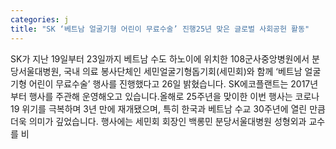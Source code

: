 ```yaml
---
categories: j
title: "SK ‘베트남 얼굴기형 어린이 무료수술’ 진행25년 맞은 글로벌 사회공헌 활동"
---
```

SK가 지난 19일부터 23일까지 베트남 수도 하노이에 위치한 108군사중앙병원에서 분당서울대병원, 국내 의료 봉사단체인 세민얼굴기형돕기회(세민회)와 함께 &lsquo;베트남 얼굴기형 어린이 무료수술&rsquo; 행사를 진행했다고 26일 밝혔습니다. SK에코플랜트는 2017년부터 행사를 주관해 운영해오고 있습니다.올해로 25주년을 맞이한 이번 행사는 코로나19 위기를 극복하며 3년 만에 재개됐으며, 특히 한국과 베트남 수교 30주년에 열린 만큼 더욱 의미가 깊었습니다. 행사에는 세민회 회장인 백롱민 분당서울대병원 성형외과 교수를 비
